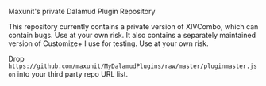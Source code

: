 Maxunit's private Dalamud Plugin Repository

This repository currently contains a private version of XIVCombo, which can contain bugs. Use at your own risk.
It also contains a separately maintained version of Customize+ I use for testing. Use at your own risk.

Drop `https://github.com/maxunit/MyDalamudPlugins/raw/master/pluginmaster.json` into your third party repo URL list.
